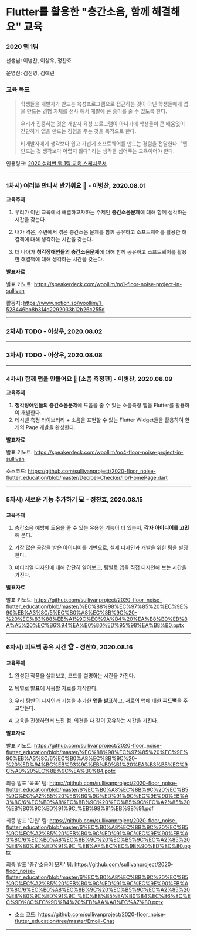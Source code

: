 # Flutter를 활용한 "층간소음, 함께 해결해요" 교육


### 2020 앱 1팀
선생님: 이병찬, 이상우, 정찬효

운영진: 김진영, 김예린


### 교육 목표

> 학생들을 개발자가 만드는 육성프로그램으로 접근하는 것이 아닌 학생들에게 앱을 만드는 경험 자체를 선사 해서 개발에 큰 흥미를 줄 수 있도록 한다.
>
> 우리가 집중하는 것은 개발자 육성 프로그램이 아니기에 학생들이 큰 배움없이 간단하게 앱을 만드는 경험을 주는 것을 목적으로 한다.
>
> 비개발자에게 생각보다 쉽고 가볍게 소프트웨어를 만드는 경험을 전달한다. "앱 만드는 것 생각보다 어렵지 않다" 라는 생각을 심어주는 교육이어야 한다. 

인용링크: [2020 설리번 앱 1팀 교육 스케치문서](https://github.com/sullivanproject/2020-floor_noise-flutter_education/blob/master/%EC%82%AC%EC%A0%84%20%EC%A4%80%EB%B9%84/%EA%B5%90%EC%9C%A1-%EC%8A%A4%EC%BC%80%EC%B9%98.md)

---

### 1차시) 여러분 만나서 반가워요 👋 - 이병찬, 2020.08.01

**교육주제**

1. 우리가 이번 교육에서 해결하고자하는 주제인 **층간소음문제**에 대해 함께 생각하는 시간을 갖는다.

2. 내가 겪은, 주변에서 겪은 층간소음 문제를 함께 공유하고 소프트웨어를 활용한 해결책에 대해 생각하는 시간을 갖는다.

3. 더 나아가 **청각장애인들의 층간소음문제**에 대해 함께 공유하고 소프트웨어를 활용한 해결책에 대해 생각하는 시간을 갖는다.

**발표자료**

발표 키노트: https://speakerdeck.com/woollim/no1-floor-noise-project-in-sullivan

활동지: https://www.notion.so/woollim/1-528446bb8b314d2292033b12b26c255d

---

### 2차시) TODO - 이상우, 2020.08.02

---

### 3차시) TODO - 이상우, 2020.08.08

---

### 4차시) 함께 앱을 만들어요 🤖 [소음 측정편] - 이병찬, 2020.08.09

**교육주제**

1. **청각장애인들의 층간소음문제**에 도움을 줄 수 있는 소음측정 앱을 Flutter를 활용하여 개발한다.
2. 데시벨 측정 라이브러리 + 소음을 표현할 수 있는 Flutter Widget들을 활용하여 한개의 Page 개발을 완성한다.

**발표자료**

발표 키노트: https://speakerdeck.com/woollim/no4-floor-noise-project-in-sullivan

소스코드: https://github.com/sullivanproject/2020-floor_noise-flutter_education/blob/master/Decibel-Checker/lib/HomePage.dart

---

### 5차시) 새로운 기능 추가하기 💻 - 정찬효, 2020.08.15

**교육주제**

1. 층간소음 예방에 도움을 줄 수 있는 유용한 기능이 더 있는지, **각자 아이디어를 고민**해 본다.

2. 가장 많은 공감을 받은 아이디어를 기반으로, 실제 디자인과 개발을 위한 팀을 빌딩한다.

3. 머티리얼 디자인에 대해 간단히 알아보고, 팀별로 앱을 직접 디자인해 보는 시간을 가진다.

**발표자료**

발표 키노트: https://github.com/sullivanproject/2020-floor_noise-flutter_education/blob/master/%EC%88%98%EC%97%85%20%EC%9E%90%EB%A3%8C/5%EC%B0%A8%EC%8B%9C%20-%20%EC%83%88%EB%A1%9C%EC%9A%B4%20%EA%B8%B0%EB%8A%A5%20%EC%B6%94%EA%B0%80%ED%95%98%EA%B8%B0.pptx

---

### 6차시) 피드백 공유 시간 🏆 - 정찬효, 2020.08.16

**교육주제**

1. 완성된 작품을 살펴보고, 코드를 설명하는 시간을 가진다.

2. 팀별로 발표에 사용할 자료를 제작한다.

3. 우리 팀만의 디자인과 기능을 추가한 **앱을 발표**하고, 서로의 앱에 대한 **피드백**을 주고받는다.

4. 교육을 진행하면서 느낀 점, 의견을 다 같이 공유하는 시간을 가진다.


**발표자료**

발표 키노트: https://github.com/sullivanproject/2020-floor_noise-flutter_education/blob/master/%EC%88%98%EC%97%85%20%EC%9E%90%EB%A3%8C/6%EC%B0%A8%EC%8B%9C%20-%20%ED%94%BC%EB%93%9C%EB%B0%B1%20%EA%B3%B5%EC%9C%A0%20%EC%8B%9C%EA%B0%84.pptx

최종 발표 '똑똑' 팀: https://github.com/sullivanproject/2020-floor_noise-flutter_education/blob/master/6%EC%B0%A8%EC%8B%9C%20%EC%B5%9C%EC%A2%85%20%EB%B0%9C%ED%91%9C%EC%9E%90%EB%A3%8C/6%EC%B0%A8%EC%8B%9C%20%EC%B5%9C%EC%A2%85%20%EB%B0%9C%ED%91%9C_%EB%98%91%EB%98%91.pdf

최종 발표 '민원' 팀: https://github.com/sullivanproject/2020-floor_noise-flutter_education/blob/master/6%EC%B0%A8%EC%8B%9C%20%EC%B5%9C%EC%A2%85%20%EB%B0%9C%ED%91%9C%EC%9E%90%EB%A3%8C/6%EC%B0%A8%EC%8B%9C%20%EC%B5%9C%EC%A2%85%20%EB%B0%9C%ED%91%9C_%EB%AF%BC%EC%9B%90%ED%8C%80.pptx

최종 발표 '층간소음이 모지' 팀: https://github.com/sullivanproject/2020-floor_noise-flutter_education/blob/master/6%EC%B0%A8%EC%8B%9C%20%EC%B5%9C%EC%A2%85%20%EB%B0%9C%ED%91%9C%EC%9E%90%EB%A3%8C/6%EC%B0%A8%EC%8B%9C%20%EC%B5%9C%EC%A2%85%20%EB%B0%9C%ED%91%9C_%EC%B8%B5%EA%B0%84%EC%86%8C%EC%9D%8C%EC%9D%B4%20%EB%AA%A8%EC%A7%80.pptx

- 소스 코드: https://github.com/sullivanproject/2020-floor_noise-flutter_education/tree/master/Emoji-Chat

---

